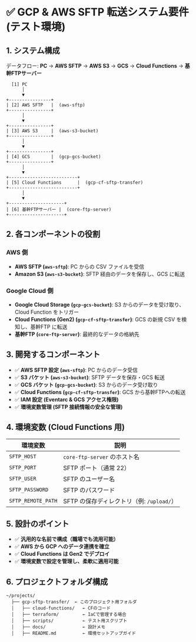 # ✅ GCP & AWS SFTP 転送システム要件 (テスト環境)

## **1. システム構成**
データフロー: **PC** → **AWS SFTP** → **AWS S3** → **GCS** → **Cloud Functions** → **基幹FTPサーバー**

```plaintext
  [1] PC  
      │  
      ▼  
+----------------+  
| [2] AWS SFTP   |  (aws-sftp)  
+----------------+  
      │  
      ▼  
+----------------+  
| [3] AWS S3     |  (aws-s3-bucket)  
+----------------+  
      │  
      ▼  
+----------------+  
| [4] GCS        |  (gcp-gcs-bucket)  
+----------------+  
      │  
      ▼  
+--------------------------+  
| [5] Cloud Functions      |  (gcp-cf-sftp-transfer)  
+--------------------------+  
      │  
      ▼  
+---------------------+  
| [6] 基幹FTPサーバー |  (core-ftp-server)  
+---------------------+  
```

## **2. 各コンポーネントの役割**
### **AWS 側**
- **AWS SFTP (`aws-sftp`)**: PC からの CSV ファイルを受信
- **Amazon S3 (`aws-s3-bucket`)**: SFTP 経由のデータを保存し、GCS に転送

### **Google Cloud 側**
- **Google Cloud Storage (`gcp-gcs-bucket`)**: S3 からのデータを受け取り、Cloud Function をトリガー
- **Cloud Functions (Gen2) (`gcp-cf-sftp-transfer`)**: GCS の新規 CSV を検知し、基幹FTP に転送
- **基幹FTP (`core-ftp-server`)**: 最終的なデータの格納先

## **3. 開発するコンポーネント**
- ✅ **AWS SFTP 設定 (`aws-sftp`)**: PC からのデータ受信
- ✅ **S3 バケット (`aws-s3-bucket`)**: SFTP データを保存・GCS 転送
- ✅ **GCS バケット (`gcp-gcs-bucket`)**: S3 からのデータ受け取り
- ✅ **Cloud Functions (`gcp-cf-sftp-transfer`)**: GCS から基幹FTPへの転送
- ✅ **IAM 設定 (Eventarc & GCS アクセス権限)**
- ✅ **環境変数管理 (SFTP 接続情報の安全な管理)**

## **4. 環境変数 (Cloud Functions 用)**
| 環境変数 | 説明 |
|-----------|--------------------------------|
| `SFTP_HOST` | `core-ftp-server` のホスト名 |
| `SFTP_PORT` | SFTP ポート（通常 22） |
| `SFTP_USER` | SFTP のユーザー名 |
| `SFTP_PASSWORD` | SFTP のパスワード |
| `SFTP_REMOTE_PATH` | SFTP の保存ディレクトリ（例: `/upload/`） |

## **5. 設計のポイント**
- ✅ **汎用的な名前で構成（職場でも流用可能）**  
- ✅ **AWS から GCP へのデータ連携を確立**  
- ✅ **Cloud Functions は Gen2 でデプロイ**  
- ✅ **環境変数で設定を管理し、柔軟に適用可能**

## **6. プロジェクトフォルダ構成**
```plaintext
~/projects/
  ├── gcp-sftp-transfer/  ← このプロジェクト用フォルダ
  │   ├── cloud-functions/   ← CFのコード
  │   ├── terraform/         ← IaCで管理する場合
  │   ├── scripts/           ← テスト用スクリプト
  │   ├── docs/              ← 設計メモ
  │   ├── README.md          ← 環境セットアップガイド
```

